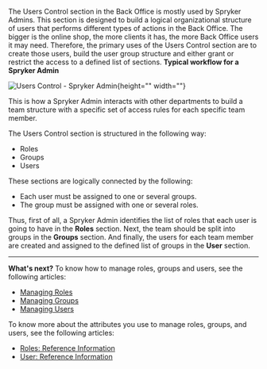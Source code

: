 The Users Control section in the Back Office is mostly used by Spryker Admins.
This section is designed to build a logical organizational structure of users that performs different types of actions in the Back Office.
The bigger is the online shop, the more clients it has, the more Back Office users it may need. Therefore, the primary uses of the Users Control section are to create those users, build the user group structure and either grant or restrict the access to a defined list of sections. 
 **Typical workflow for a Spryker Admin**
 
![Users Control - Spryker Admin](https://spryker.s3.eu-central-1.amazonaws.com/docs/User+Guides/Back+Office+User+Guides/Users+Control/users-control-section.png){height="" width=""}

This is how a Spryker Admin interacts with other departments to build a team structure with a specific set of access rules for each specific team member.

The Users Control section is structured in the following way:
* Roles 
* Groups
* Users

These sections are logically connected by the following:
* Each user must be assigned to one or several groups.
* The group must be assigned with one or several roles.

Thus, first of all, a Spryker Admin identifies the list of roles that each user is going to have in the **Roles** section. Next, the team should be split into groups in the **Groups** section. And finally, the users for each team member are created and assigned to the defined list of groups in the **User** section.

***
**What's next?**
To know how to manage roles, groups and users, see the following articles:
* [Managing Roles](https://documentation.spryker.com/v4/docs/managing-roles)
* [Managing Groups](https://documentation.spryker.com/v4/docs/managing-groups)
* [Managing Users](https://documentation.spryker.com/v4/docs/managing-users)

To know more about the attributes you use to manage roles, groups, and users, see the following articles:
* [Roles: Reference Information](https://documentation.spryker.com/v4/docs/roles-reference-information)
* [User: Reference Information](https://documentation.spryker.com/v4/docs/user-reference-information)
